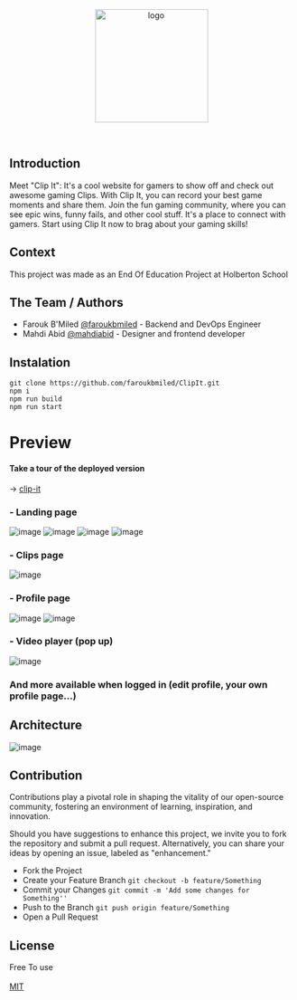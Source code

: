 <div align="center">
  <img src="https://github.com/faroukbmiled/ClipIt/assets/51106560/85a36e36-4cb0-475a-b486-6ecb03761be9" alt="logo" width="200" height="auto" />
<p>
<div/>
 

<div align="left">
<br />

## Introduction
Meet "Clip It": It's a cool website for gamers to show off and check out awesome gaming Clips. With Clip It, you can record your best game moments and share them. Join the fun gaming community, where you can see epic wins, funny fails, and other cool stuff. It's a place to connect with gamers. Start using Clip It now to brag about your gaming skills!

## Context
This project was made as an End Of Education Project at Holberton School

## The Team / Authors
* Farouk B'Miled [@faroukbmiled](https://github.com/faroukbmiled) - Backend and DevOps Engineer
* Mahdi Abid [@mahdiabid](https://github.com/mahdixabid) - Designer and frontend developer

## Instalation
```
git clone https://github.com/faroukbmiled/ClipIt.git
npm i
npm run build
npm run start
```

# Preview

#### Take a tour of the deployed version

-> [clip-it](https://clip-it.cloud)

### - Landing page
![image](https://github.com/faroukbmiled/ClipIt/assets/51106560/090235ea-67da-4dcf-a5bc-637e6274985c)
![image](https://github.com/faroukbmiled/ClipIt/assets/51106560/2a6d09b5-b873-47e5-a718-6e58154fbe54)
![image](https://github.com/faroukbmiled/ClipIt/assets/51106560/5fef7c89-1d94-4dac-9052-87fb68ff64f3)
![image](https://github.com/faroukbmiled/ClipIt/assets/51106560/4fe86a76-0300-4015-afbd-68720ab40ea1)

### - Clips page
![image](https://github.com/faroukbmiled/ClipIt/assets/51106560/c32ed759-4c10-459a-9761-6ee81a997d72)
### - Profile page
![image](https://github.com/faroukbmiled/ClipIt/assets/51106560/c75f1466-3f62-409b-8119-587ed686f4ff)
![image](https://github.com/faroukbmiled/ClipIt/assets/51106560/9ba1d4da-c5e2-4b44-b1a6-38af6039dcac)
### - Video player (pop up)
![image](https://github.com/faroukbmiled/ClipIt/assets/51106560/2a22cc81-4bc4-47e7-bbd7-da12ca47d200)


### And more available when logged in (edit profile, your own profile page...)

## Architecture
![image](https://github.com/faroukbmiled/ClipIt/assets/51106560/2b88db22-441d-484c-ae8c-d1102b09a690)

## Contribution

Contributions play a pivotal role in shaping the vitality of our open-source community, fostering an environment of learning, inspiration, and innovation.

Should you have suggestions to enhance this project, we invite you to fork the repository and submit a pull request. Alternatively, you can share your ideas by opening an issue, labeled as "enhancement."

- Fork the Project
- Create your Feature Branch ```git checkout -b feature/Something```
- Commit your Changes ```git commit -m 'Add some changes for Something''```
- Push to the Branch ```git push origin feature/Something```
- Open a Pull Request

## License
Free To use <br/>
 <br/>
[MIT](./LICENSE)
